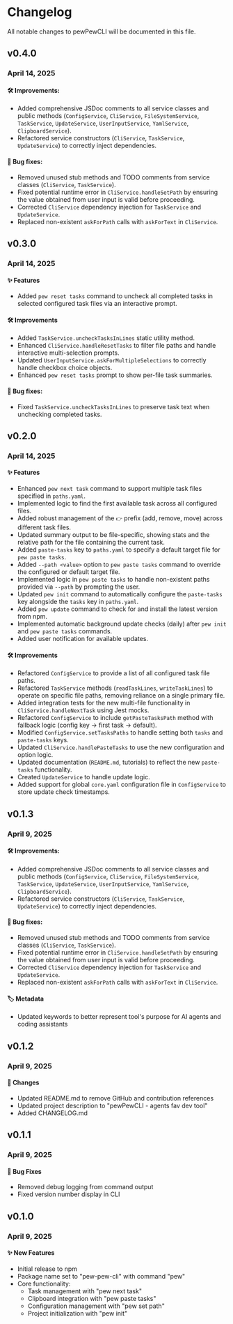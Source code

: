 # Changelog

All notable changes to pewPewCLI will be documented in this file.

## v0.4.0

### April 14, 2025

#### 🛠️ Improvements:
- Added comprehensive JSDoc comments to all service classes and public methods (`ConfigService`, `CliService`, `FileSystemService`, `TaskService`, `UpdateService`, `UserInputService`, `YamlService`, `ClipboardService`).
- Refactored service constructors (`CliService`, `TaskService`, `UpdateService`) to correctly inject dependencies.

#### 🐛 Bug fixes:
- Removed unused stub methods and TODO comments from service classes (`CliService`, `TaskService`).
- Fixed potential runtime error in `CliService.handleSetPath` by ensuring the value obtained from user input is valid before proceeding.
- Corrected `CliService` dependency injection for `TaskService` and `UpdateService`.
- Replaced non-existent `askForPath` calls with `askForText` in `CliService`.

## v0.3.0

### April 14, 2025

#### ✨ Features
- Added `pew reset tasks` command to uncheck all completed tasks in selected configured task files via an interactive prompt.

#### 🛠️ Improvements
- Added `TaskService.uncheckTasksInLines` static utility method.
- Enhanced `CliService.handleResetTasks` to filter file paths and handle interactive multi-selection prompts.
- Updated `UserInputService.askForMultipleSelections` to correctly handle checkbox choice objects.
- Enhanced `pew reset tasks` prompt to show per-file task summaries.

#### 🐛 Bug fixes:
- Fixed `TaskService.uncheckTasksInLines` to preserve task text when unchecking completed tasks.

## v0.2.0

### April 14, 2025

#### ✨ Features
- Enhanced `pew next task` command to support multiple task files specified in `paths.yaml`.
- Implemented logic to find the first available task across all configured files.
- Added robust management of the `👉` prefix (add, remove, move) across different task files.
- Updated summary output to be file-specific, showing stats and the relative path for the file containing the current task.
- Added `paste-tasks` key to `paths.yaml` to specify a default target file for `pew paste tasks`.
- Added `--path <value>` option to `pew paste tasks` command to override the configured or default target file.
- Implemented logic in `pew paste tasks` to handle non-existent paths provided via `--path` by prompting the user.
- Updated `pew init` command to automatically configure the `paste-tasks` key alongside the `tasks` key in `paths.yaml`.
- Added `pew update` command to check for and install the latest version from npm.
- Implemented automatic background update checks (daily) after `pew init` and `pew paste tasks` commands.
- Added user notification for available updates.

#### 🛠️ Improvements
- Refactored `ConfigService` to provide a list of all configured task file paths.
- Refactored `TaskService` methods (`readTaskLines`, `writeTaskLines`) to operate on specific file paths, removing reliance on a single primary file.
- Added integration tests for the new multi-file functionality in `CliService.handleNextTask` using Jest mocks.
- Refactored `ConfigService` to include `getPasteTasksPath` method with fallback logic (config key -> first task -> default).
- Modified `ConfigService.setTasksPaths` to handle setting both `tasks` and `paste-tasks` keys.
- Updated `CliService.handlePasteTasks` to use the new configuration and option logic.
- Updated documentation (`README.md`, tutorials) to reflect the new `paste-tasks` functionality.
- Created `UpdateService` to handle update logic.
- Added support for global `core.yaml` configuration file in `ConfigService` to store update check timestamps.

## v0.1.3

### April 9, 2025

#### 🛠️ Improvements:
- Added comprehensive JSDoc comments to all service classes and public methods (`ConfigService`, `CliService`, `FileSystemService`, `TaskService`, `UpdateService`, `UserInputService`, `YamlService`, `ClipboardService`).
- Refactored service constructors (`CliService`, `TaskService`, `UpdateService`) to correctly inject dependencies.

#### 🐛 Bug fixes:
- Removed unused stub methods and TODO comments from service classes (`CliService`, `TaskService`).
- Fixed potential runtime error in `CliService.handleSetPath` by ensuring the value obtained from user input is valid before proceeding.
- Corrected `CliService` dependency injection for `TaskService` and `UpdateService`.
- Replaced non-existent `askForPath` calls with `askForText` in `CliService`.

#### 🏷️ Metadata
- Updated keywords to better represent tool's purpose for AI agents and coding assistants

## v0.1.2

### April 9, 2025

#### 🔄 Changes
- Updated README.md to remove GitHub and contribution references
- Updated project description to "pewPewCLI - agents fav dev tool"
- Added CHANGELOG.md

## v0.1.1

### April 9, 2025

#### 🐛 Bug Fixes
- Removed debug logging from command output
- Fixed version number display in CLI

## v0.1.0

### April 9, 2025

#### ✨ New Features
- Initial release to npm
- Package name set to "pew-pew-cli" with command "pew"
- Core functionality:
  - Task management with "pew next task"
  - Clipboard integration with "pew paste tasks"
  - Configuration management with "pew set path"
  - Project initialization with "pew init" 